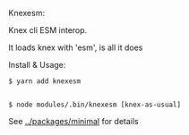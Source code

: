 Knexesm:

Knex cli ESM interop.

It loads knex with 'esm', is all it does

Install & Usage:

    $ yarn add knexesm
    
    
    $ node modules/.bin/knexesm [knex-as-usual]


See [../packages/minimal](../minimal) for details